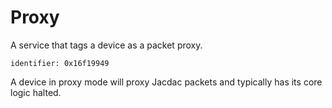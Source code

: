 # Proxy

A service that tags a device as a packet proxy.

    identifier: 0x16f19949

A device in proxy mode will proxy Jacdac packets and typically has its core logic halted.

